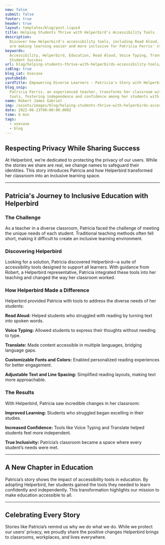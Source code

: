 ```yaml
---
new: false
submit: false
footer: true
header: true
layout: templates/blog/post.liquid
title: Helping Students Thrive with Helperbird's Accessibility Tools
description:
  Discover how Helperbird's accessibility tools, including Read Aloud, Voice Typing, and Translate,
  are making learning easier and more inclusive for Patricia Ferris' students with diverse needs.
keywords:
  Accessibility, Helperbird, Education, Read Aloud, Voice Typing, Translate, Inclusive Learning,
  Student Success
url: blog/helping-students-thrive-with-helperbirds-accessibility-tools/
isBlog: true
blog_cat: Usecase
youtubeId:
cardTitle: Empowering Diverse Learners - Patricia's Story with Helperbird
blog_snip:
  Patricia Ferris, an experienced teacher, transforms her classroom with Helperbird's accessibility
  tools, fostering independence and confidence among her students with diverse needs.
name: Robert James Gabriel
img: /assets/images/blog/helping-students-thrive-with-helperbirds-accessibility-tools/helperbird-tools.png
date: 2022-06-23T00:00:00.000Z
time: 6 min
tags:
  - usecase
  - blog
---
```



## Respecting Privacy While Sharing Success

At Helperbird, we’re dedicated to protecting the privacy of our users. While the stories we share are real, we change names to safeguard their identities. This story introduces Patricia and how Helperbird transformed her classroom into an inclusive learning space.

---

## Patricia's Journey to Inclusive Education with Helperbird

### The Challenge

As a teacher in a diverse classroom, Patricia faced the challenge of meeting the unique needs of each student. Traditional teaching methods often fell short, making it difficult to create an inclusive learning environment.

### Discovering Helperbird

Looking for a solution, Patricia discovered Helperbird—a suite of accessibility tools designed to support all learners. With guidance from Robert, a Helperbird representative, Patricia integrated these tools into her teaching and changed the way her classroom worked.

### How Helperbird Made a Difference

Helperbird provided Patricia with tools to address the diverse needs of her students:


**Read Aloud:** Helped students who struggled with reading by turning text into spoken words.  

**Voice Typing:** Allowed students to express their thoughts without needing to type.  

**Translate:** Made content accessible in multiple languages, bridging language gaps.  

**Customizable Fonts and Colors:** Enabled personalized reading experiences for better engagement.  

**Adjustable Text and Line Spacing:** Simplified reading layouts, making text more approachable.  

### The Results

With Helperbird, Patricia saw incredible changes in her classroom:


**Improved Learning:** Students who struggled began excelling in their studies.  

**Increased Confidence:** Tools like Voice Typing and Translate helped students feel more independent.  

**True Inclusivity:** Patricia’s classroom became a space where every student’s needs were met.

---

## A New Chapter in Education

Patricia’s story shows the impact of accessibility tools in education. By adopting Helperbird, her students gained the tools they needed to learn confidently and independently. This transformation highlights our mission to make education accessible to all.

---

## Celebrating Every Story

Stories like Patricia’s remind us why we do what we do. While we protect our users’ privacy, we proudly share the positive changes Helperbird brings to classrooms, workplaces, and lives everywhere.

